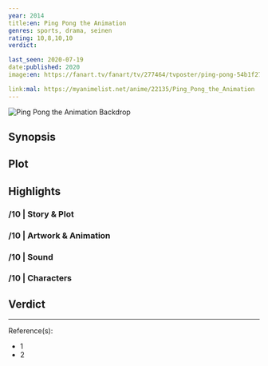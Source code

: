 ```yaml
---
year: 2014
title:en: Ping Pong the Animation
genres: sports, drama, seinen
rating: 10,8,10,10
verdict:

last_seen: 2020-07-19
date:published: 2020
image:en: https://fanart.tv/fanart/tv/277464/tvposter/ping-pong-54b1f27191477.jpg

link:mal: https://myanimelist.net/anime/22135/Ping_Pong_the_Animation
---
```


![Ping Pong the Animation Backdrop](https://image.tmdb.org/t/p/original/1rEPk87q49PspQmBJ74bwsXBVkH.jpg)

## Synopsis

## Plot

## Highlights

### /10 | Story & Plot

### /10 | Artwork & Animation

### /10 | Sound

### /10 | Characters

## Verdict

<!-- SPOILERS -->

<!-- CLOSING -->

---
Reference(s):

- 1
- 2
